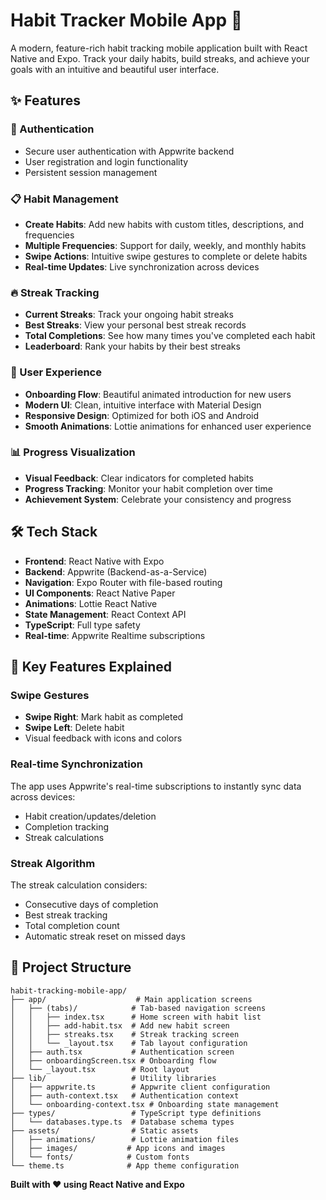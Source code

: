 # Habit Tracker Mobile App 📱

A modern, feature-rich habit tracking mobile application built with React Native and Expo. Track your daily habits, build streaks, and achieve your goals with an intuitive and beautiful user interface.

## ✨ Features

### 🔐 Authentication
- Secure user authentication with Appwrite backend
- User registration and login functionality
- Persistent session management

### 📋 Habit Management
- **Create Habits**: Add new habits with custom titles, descriptions, and frequencies
- **Multiple Frequencies**: Support for daily, weekly, and monthly habits
- **Swipe Actions**: Intuitive swipe gestures to complete or delete habits
- **Real-time Updates**: Live synchronization across devices

### 🔥 Streak Tracking
- **Current Streaks**: Track your ongoing habit streaks
- **Best Streaks**: View your personal best streak records
- **Total Completions**: See how many times you've completed each habit
- **Leaderboard**: Rank your habits by their best streaks

### 🎨 User Experience
- **Onboarding Flow**: Beautiful animated introduction for new users
- **Modern UI**: Clean, intuitive interface with Material Design
- **Responsive Design**: Optimized for both iOS and Android
- **Smooth Animations**: Lottie animations for enhanced user experience

### 📊 Progress Visualization
- **Visual Feedback**: Clear indicators for completed habits
- **Progress Tracking**: Monitor your habit completion over time
- **Achievement System**: Celebrate your consistency and progress

## 🛠️ Tech Stack

- **Frontend**: React Native with Expo
- **Backend**: Appwrite (Backend-as-a-Service)
- **Navigation**: Expo Router with file-based routing
- **UI Components**: React Native Paper
- **Animations**: Lottie React Native
- **State Management**: React Context API
- **TypeScript**: Full type safety
- **Real-time**: Appwrite Realtime subscriptions

## 🎯 Key Features Explained

### Swipe Gestures
- **Swipe Right**: Mark habit as completed
- **Swipe Left**: Delete habit
- Visual feedback with icons and colors

### Real-time Synchronization
The app uses Appwrite's real-time subscriptions to instantly sync data across devices:
- Habit creation/updates/deletion
- Completion tracking
- Streak calculations

### Streak Algorithm
The streak calculation considers:
- Consecutive days of completion
- Best streak tracking
- Total completion count
- Automatic streak reset on missed days



## 📁 Project Structure

```
habit-tracking-mobile-app/
├── app/                    # Main application screens
│   ├── (tabs)/            # Tab-based navigation screens
│   │   ├── index.tsx      # Home screen with habit list
│   │   ├── add-habit.tsx  # Add new habit screen
│   │   ├── streaks.tsx    # Streak tracking screen
│   │   └── _layout.tsx    # Tab layout configuration
│   ├── auth.tsx           # Authentication screen
│   ├── onboardingScreen.tsx # Onboarding flow
│   └── _layout.tsx        # Root layout
├── lib/                   # Utility libraries
│   ├── appwrite.ts        # Appwrite client configuration
│   ├── auth-context.tsx   # Authentication context
│   └── onboarding-context.tsx # Onboarding state management
├── types/                 # TypeScript type definitions
│   └── databases.type.ts  # Database schema types
├── assets/                # Static assets
│   ├── animations/        # Lottie animation files
│   ├── images/           # App icons and images
│   └── fonts/            # Custom fonts
└── theme.ts              # App theme configuration
```




**Built with ❤️ using React Native and Expo**

